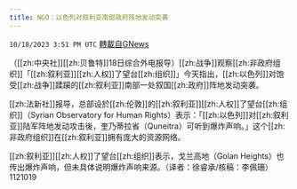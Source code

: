 ```yaml
---
title: NGO：以色列对叙利亚南部政府阵地发动突袭
---
```

`10/18/2023 3:51 PM UTC` [轉載自GNews](https://gnews.org/articles/1852218)

（[[zh:中央社]][[zh:贝鲁特]]18日综合外电报导）[[zh:战争]]观察[[zh:非政府组织]]「[[zh:叙利亚]][[zh:人权]]了望台[[zh:组织]]」今天指出，[[zh:以色列]]对饱受[[zh:战争]]蹂躏的[[zh:叙利亚]]南部一处叙国[[zh:政府]]阵地发动突袭。

[[zh:法新社]]报导，总部设於[[zh:伦敦]]的[[zh:叙利亚]][[zh:人权]]了望台[[zh:组织]]（Syrian Observatory for Human Rights）表示：「[[zh:以色列]]对[[zh:叙利亚]]陆军阵地发动攻击後，奎乃蒂拉省（Quneitra）可听到爆炸声响。」这个[[zh:非政府组织]]在[[zh:叙利亚]]拥有庞大的资源网络。

[[zh:叙利亚]][[zh:人权]]了望台[[zh:组织]]表示，戈兰高地（Golan Heights）也传出爆炸声响，但未具体说明爆炸声响来源。（译者：徐睿承/核稿：李佩珊）1121019
